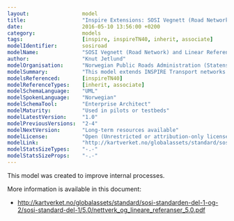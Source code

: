 ```yaml
---
layout:                 model
title:                  "Inspire Extensions: SOSI Vegnett (Road Network) and Linear Referencing"
date:                   2016-05-10 13:56:00 +0200
category:               models
tags:                   [inspire, inspireTN40, inherit, associate]
modelIdentifier:        sosiroad
modelName:              "SOSI Vegnett (Road Network) and Linear Referencing"
author:                 "Knut Jetlund"
modelOrganisation:      "Norwegian Public Roads Administration (Statens vegvesen)"
modelSummary:           "This model extends INSPIRE Transport networks with Norwegian SOSI information to improve reporting."
modelsReferenced:       [inspireTN40]
modelReferenceTypes:    [inherit, associate]
modelSchemaLanguage:    "UML"
modelSpokenLanguage:    "Norwegian"
modelSchemaTool:        "Enterprise Architect"
modelMaturity:          "Used in pilots or testbeds"
modelLatestVersion:     "1.0"
modelPreviousVersions:  "2-4"
modelNextVersion:       "Long-term resources available"
modelLicense:           "Open (Unrestricted or attribution-only licenses such as CC-BY, BSD or Apache)"
modelLink:              "http://kartverket.no/globalassets/standard/sosi-standarden-del-1-og-2/sosi-standard-del-1/5.0/nettverk_og_lineare_referanser_5.0.pdf"
modelStatsSizeTypes:    "-.-"
modelStatsSizeProps:    "-.-"
---
```


This model was created to improve internal processes. 

More information is available in this document:

* http://kartverket.no/globalassets/standard/sosi-standarden-del-1-og-2/sosi-standard-del-1/5.0/nettverk_og_lineare_referanser_5.0.pdf